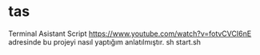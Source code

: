 # tas
Terminal Asistant Script
https://www.youtube.com/watch?v=fotvCVCI6nE
adresinde bu projeyi nasıl yaptığım anlatılmıştır.
sh start.sh
